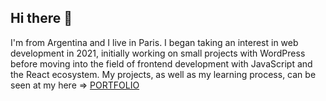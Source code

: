 ## Hi there 👋

I'm from Argentina and I live in Paris. I began taking an interest in web development in 2021, initially working on small projects with WordPress before moving into the field of frontend development with JavaScript and the React ecosystem. My projects, as well as my learning process, can be seen at my here => [PORTFOLIO](https://dariosemino.com/)

